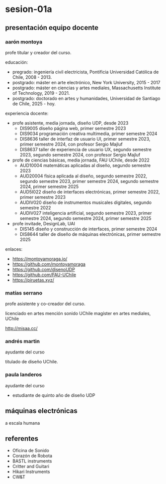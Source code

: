 # sesion-01a

## presentación equipo docente

### aarón montoya

profe titular y creador del curso.

educación:

* pregrado: ingeniería civil electricista, Pontificia Universidad Católica de Chile, 2008 - 2013.
* postgrado: máster en arte electrónico, New York University, 2015 - 2017
* postgrado: máster en ciencias y artes mediales, Massachusetts Institute of Technology, 2019 - 2021.
* postgrado: doctorado en artes y humanidades, Universidad de Santiago de Chile, 2025 - hoy.

experiencia docente:

* profe asistente, media jornada, diseño UDP, desde 2023
  * DIS9005 diseño página web, primer semestre 2023
  * DIS9034 programación creativa multimedia, primer semestre 2024
  * DIS8636 taller de interfaz de usuario UI, primer semestre 2023, primer semestre 2024, con profesor Sergio Majluf
  * DIS8637 taller de experiencia de usuario UX, segundo semestre 2023, segundo semestre 2024, con profesor Sergio Majluf
* profe de ciencias básicas, media jornada, FAU UChile, desde 2022
  * AUD10004 matemáticas aplicadas al diseño, segundo semestre 2023
  * AUD20004 física aplicada al diseño, segundo semestre 2022, segundo semestre 2023, primer semestre 2024, segundo semestre 2024, primer semestre 2025
  * AUD5I022 diseño de interfaces electrónicas, primer semestre 2022, primer semestre 2023
  * AUDIV020 diseño de instrumentos musicales digitales, segundo semestre 2022
  * AUDIV027 inteligencia artificial, segundo semestre 2023, primer semestre 2024, segundo semestre 2024, primer semestre 2025
* profe invitade, DesignLab, UAI
  * DIS145 diseño y construcción de interfaces, primer semestre 2024
  * DIS8644 taller de diseño de máquinas electrónicas, primer semestre 2025

enlaces:

* <https://montoyamoraga.io/>
* <https://github.com/montoyamoraga>
* <https://github.com/disenoUDP>
* <https://github.com/FAU-UChile>
* <https://piruetas.xyz/>

### matías serrano

profe asistente y co-creador del curso.

licenciado en artes mención sonido UChile
magíster en artes mediales, UChile

<http://misaa.cc/>

### andrés martin

ayudante del curso

titulado de diseño UChile.

### paula landeros

ayudante del curso

* estudiante de quinto año de diseño UDP

## máquinas electrónicas

a escala humana

## referentes

* Oficina de Sonido
* Corazón de Robota
* BASTL instruments
* Critter and Guitari
* Hikari Instruments
* CW&T
